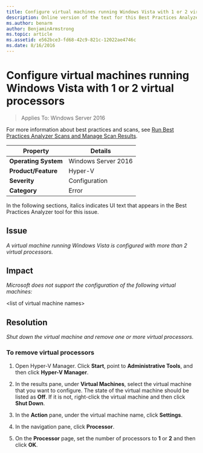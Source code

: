 ```yaml
---
title: Configure virtual machines running Windows Vista with 1 or 2 virtual processors
description: Online version of the text for this Best Practices Analyzer rule.
ms.author: benarm
author: BenjaminArmstrong
ms.topic: article
ms.assetid: e562bce3-fd68-42c9-821c-12022ae4746c
ms.date: 8/16/2016
---
```

# Configure virtual machines running Windows Vista with 1 or 2 virtual processors

>Applies To: Windows Server 2016

For more information about best practices and scans, see [Run Best Practices Analyzer Scans and Manage Scan Results](https://go.microsoft.com/fwlink/p/?LinkID=223177).

|Property|Details|
|-|-|
|**Operating System**|Windows Server 2016|
|**Product/Feature**|Hyper-V|
|**Severity**|Configuration|
|**Category**|Error|

In the following sections, italics indicates UI text that appears in the Best Practices Analyzer tool for this issue.

## Issue

*A virtual machine running Windows Vista is configured with more than 2 virtual processors.*

## Impact

*Microsoft does not support the configuration of the following virtual machines:*

\<list of virtual machine names>

## Resolution

*Shut down the virtual machine and remove one or more virtual processors.*

### To remove virtual processors

1.  Open Hyper-V Manager. Click **Start**, point to **Administrative Tools**, and then click **Hyper-V Manager**.

2.  In the results pane, under **Virtual Machines**, select the virtual machine that you want to configure. The state of the virtual machine should be listed as **Off**. If it is not, right-click the virtual machine and then click **Shut Down**.

3.  In the **Action** pane, under the virtual machine name, click **Settings**.

4.  In the navigation pane, click **Processor**.

5.  On the **Processor** page, set the number of processors to **1** or **2** and then click **OK**.




